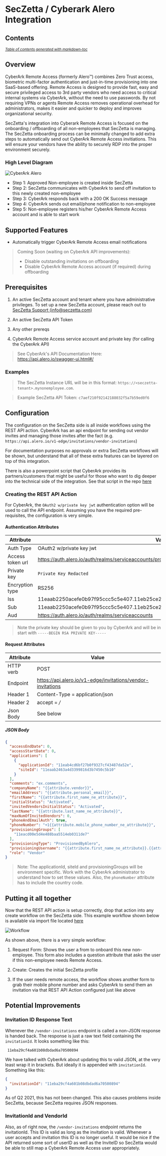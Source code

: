 # SecZetta / Cyberark Alero Integration

## Contents

<small><i><a href='http://ecotrust-canada.github.io/markdown-toc/'>Table of contents generated with markdown-toc</a></i></small>

## Overview

CyberArk Remote Access (formerly Alero™) combines Zero Trust access, biometric multi-factor authentication and just-in-time provisioning into one SaaS-based offering. Remote Access is designed to provide fast, easy and secure privileged access to 3rd party vendors who need access to critical internal systems via CyberArk, without the need to use passwords. By not requiring VPNs or agents Remote Access removes operational overhead for administrators, makes it easier and quicker to deploy and improves organizational security.

SecZetta's integration into Cyberark Remote Access is focused on the onboarding / offboarding of all non-employees that SecZetta is managing. The SecZetta onboarding process can be minimally changed to add extra steps to automatically send out CyberArk Remote Access invitiations. This will ensure your vendors have the ability to securely RDP into the proper environment securely.

### High Level Diagram

![CyberArk Alero](img/cyberark-alero-overview-diagram.png)

- Step 1: Approved Non-employee is created inside SecZetta
- Step 2: SecZetta communicates with CyberArk to send off invitation to this newly created non-employee
- Step 3: CyberArk responds back with a 200 OK Success message
- Step 4: CyberArk sends out email/phone notification to non-employee
- Step 5: Non-employee registers his/her CyberArk Remote Access account and is able to start work

## Supported Features

- Automatically trigger CyberArk Remote Access email notifications

> Coming Soon (waiting on CyberArk API improvements): 
> - Disable outstanding invitations on offboarding
> - Disable CyberArk Remote Access account (if required) during offboarding

## Prerequisites

1. An active SecZetta account and tenant where you have administrative privileges. To set up a new SecZetta account, please reach out to [SecZetta Support (info@seczetta.com)](mailto:info@seczetta.com)

2. An active SecZetta API Token

3. Any other prereqs

4. CyberArk Remote Access service account and private key (for calling the CyberArk API)

> See CyberArk's API Documentation Here: https://api.alero.io/swagger-ui.html#/

### Examples

> The SecZetta Instance URL will be in this format: `https://<seczetta-tenant>.mynonemployee.com`.

> Example SecZetta API Token: `c7aef210f92142188032f5a7b59ed0f6`

## Configuration

The configuration on the SecZetta side is all inside workflows using the REST API action. CyberArk has an api endpoint for sending out vendor invites and managing those invites after the fact (e.g. `https://api.alero.io/v1-edge/invitations/vendor-invitations`)

For documentation purposes no approvals or extra SecZetta workflows will be shown, but understand that all of these extra features can be layered on top of this integration.

There is also a powerpoint script that CyberArk provides its partners/customers that might be useful for those who want to dig deeper into the technical side of the integration. See that script in the repo [here](alero-helper.ps1)

### Creating the REST API Action

For CyberArk, the `OAuth2 w/private key jwt` authentication option will be used to call the API endpoint. Assuming you have the required pre-requisites, the configuration is very simple.

#### Authentication Attributes

| Attribute        | Value |
|------------------|-------|
| Auth Type        | OAuth2 w/private key jwt |
| Access token url | https://auth.alero.io/auth/realms/serviceaccounts/protocol/openid-connect/token |
| Private key      | `Private Key Redacted` |
| Encryption type  | RS256 |
| Iss              | 11eaab2250acefe0b97f95ccc5c5e407.11eb25ce2fcb389daba55df479a966a3.ExternalServiceAccount |
| Sub              | 11eaab2250acefe0b97f95ccc5c5e407.11eb25ce2fcb389daba55df479a966a3.ExternalServiceAccount |
| Aud              | https://auth.alero.io/auth/realms/serviceaccounts |

> Note the private key should be given to you by CyberArk and will be in start with `-----BEGIN RSA PRIVATE KEY-----`

#### Request Attributes
| Attribute | Value                                                       |
|-----------|-------------------------------------------------------------|
| HTTP verb | POST                                                        |
| Endpoint  | https://api.alero.io/v1-edge/invitations/vendor-invitations |
| Header 1  | Content-Type = application/json                             |
| Header 2  | accept = */*                                                |
| Json Body | See below                                                   |

##### JSON Body 

```json
{
  "accessEndDate": 0,
  "accessStartDate": 0,
  "applications": [
    {
      "applicationId": "11eab4cd6bf27b0f9327cf43487da52e",
      "siteId": "11eaab2463a4d3399816d3b7450c5b10"
    }
  ],
  "comments": "ex.comments",
  "companyName": "{{attribute.vendor}}",
  "emailAddress": "{{attribute.personal_email}}",
  "firstName": "{{attribute.first_name_ne_attribute}}",
  "initialStatus": "Activated",
  "invitedVendorsInitialStatus": "Activated",
  "lastName": "{{attribute.last_name_ne_attribute}}",
  "maxNumOfInvitedVendors": 0,
  "phoneAndEmailAuth": true,
  "phoneNumber": "+1{{attribute.mobile_phone_number_ne_attribute}}",
  "provisioningGroups": [
    "11eacd00e5d4e488baa5514eb0311de7"
  ],
  "provisioningType": "ProvisionedByAlero",
  "provisioningUsername": "{{attribute.first_name_ne_attribute}}.{{attribute.last_name_ne_attribute}}",
  "role": "Vendor"
}
```

> Note: The applicationId, siteId and provisioningGroups will be environment specific. Work with the CyberArk administrator to understand how to set these values. Also, the `phoneNumber` attribute has to include the country code.

## Putting it all together

Now that the REST API action is setup correctly, drop that action into any create workflow on the SecZetta side. This example workflow shown below is available via import file located [here](init-cyberark.json)

![Workflow](img/cyberark-alero-example-workflow.png)

As shown above, there is a very simple workflow:

1.  Request Form: Shows the user a from to onboard this new non-employee. This form also includes a question attribute that asks the user if this non-employee needs Remote Access.

2. Create: Creates the initial SecZetta profile

3. If the user needs remote access, the workflow shows another form to grab their mobile phone number and asks CyberArk to send them an invitation via that REST API Action configured just like above

## Potential Improvements

### Invitation ID Response Text
Whenever the `/vendor-invitations` endpoint is called a non-JSON response is handed back. The response is just a raw text field containing the `invitationId`. It looks something like this: 

```
 11eba29cf4a601b08dbdad6a70500894
```

We have talked with CyberArk about updating this to valid JSON, at the very least wrap it in brackets. But ideally it is appended with `invitationId`. Something like this:

```json
{
  "invitationId": "11eba29cf4a601b08dbdad6a70500894"
}
```

As of Q2 2021, this has not been changed. This also causes problems inside SecZetta, because SecZetta requires JSON responses.

### InvitationId and VendorId

Also, as of right now, the `/vendor-invitations` endpoint returns the invitationId. This ID is valid as long as the invitation is valid. Whenever a user accepts and invitation this ID is no longer useful. It would be nice if the API returned some sort of userID as well as the InviteID so SecZetta would be able to still map a CyberArk Remote Access user appropriately.

